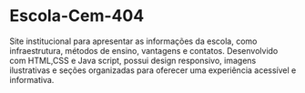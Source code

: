 # Escola-Cem-404
Site institucional para apresentar as informações da escola, como infraestrutura, métodos de ensino, vantagens e contatos. Desenvolvido com HTML,CSS e Java script, possui design responsivo, imagens ilustrativas e seções organizadas para oferecer uma experiência acessível e informativa.
